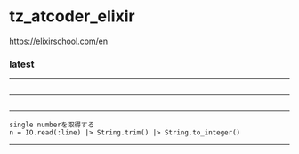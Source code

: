 # tz_atcoder_elixir

https://elixirschool.com/en


### latest
---
```

```
---
```

```
---
```
single numberを取得する
n = IO.read(:line) |> String.trim() |> String.to_integer()
```
---
